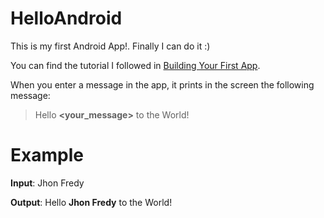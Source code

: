 # HelloAndroid
This is my first Android App!. Finally I can do it :)

You can find the tutorial I followed in [Building Your First App](https://developer.android.com/training/basics/firstapp/index.html).

When you enter a message in the app, it prints in the screen the following message:
>Hello **<your_message>** to the World!

# Example
**Input**: Jhon Fredy

**Output**: Hello **Jhon Fredy** to the World!
